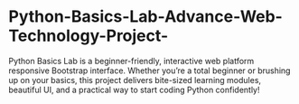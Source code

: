 # Python-Basics-Lab-Advance-Web-Technology-Project-
Python Basics Lab is a beginner-friendly, interactive web platform responsive Bootstrap interface. Whether you’re a total beginner or brushing up on your basics, this project delivers bite-sized learning modules, beautiful UI, and a practical way to start coding Python confidently!
